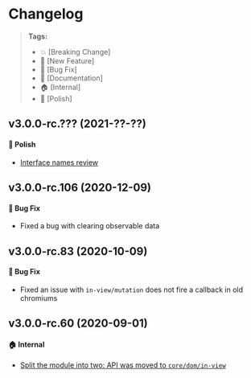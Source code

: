 Changelog
=========

> **Tags:**
> - :boom:       [Breaking Change]
> - :rocket:     [New Feature]
> - :bug:        [Bug Fix]
> - :memo:       [Documentation]
> - :house:      [Internal]
> - :nail_care:  [Polish]

## v3.0.0-rc.??? (2021-??-??)

#### :nail_care: Polish

* [Interface names review](https://github.com/V4Fire/Client/issues/405)

## v3.0.0-rc.106 (2020-12-09)

#### :bug: Bug Fix

* Fixed a bug with clearing observable data

## v3.0.0-rc.83 (2020-10-09)

#### :bug: Bug Fix

* Fixed an issue with `in-view/mutation` does not fire a callback in old chromiums

## v3.0.0-rc.60 (2020-09-01)

#### :house: Internal

* [Split the module into two: API was moved to `core/dom/in-view`](https://github.com/V4Fire/Client/issues/310)
